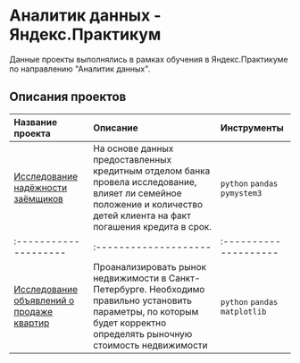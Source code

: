 # Аналитик данных - Яндекс.Практикум

Данные проекты выполнялись в рамках обучения в Яндекс.Практикуме по направлению "Аналитик данных".

## Описания проектов

| Название проекта | Описание | Инструменты|
| :-------------------- | :-------------------- | :-------------------- | 
| [Исследование надёжности заёмщиков](https://github.com/pochemuchto/yandex_praktikum_project/blob/main/Предобработка%20данных/Исследование%20надёжности%20заёмщиков.ipynb) |На основе данных предоставленных кредитным отделом банка провела исследование, влияет ли семейное положение и количество детей клиента на факт погашения кредита в срок. |`python` `pandas` `pymystem3`|
| :-------------------- | :-------------------- | :-------------------- | 
| [Исследование объявлений о продаже квартир](https://github.com/pochemuchto/yandex_praktikum_project/blob/main/Исследовательский%20анализ%20данных/Исследование%20объявлений%20о%20продаже%20квартир.ipynb) | Проанализировать рынок недвижимости в Санкт-Петербурге. Необходимо правильно установить параметры, по которым будет корректно определять рыночную стоимость недвижимости |`python` `pandas` `matplotlib`|
